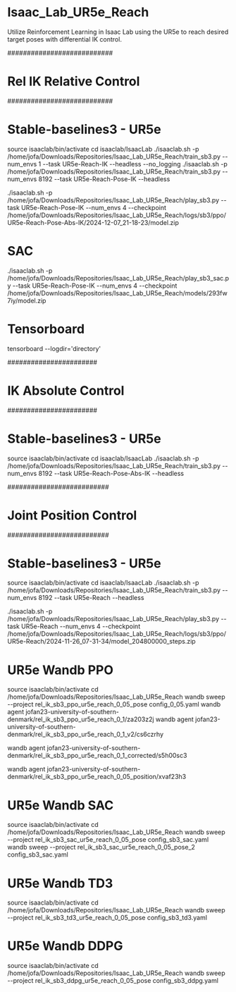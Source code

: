 # Isaac_Lab_UR5e_Reach
Utilize Reinforcement Learning in Isaac Lab using the UR5e to reach desired target poses with differential IK control. 



###########################
# Rel IK Relative Control #
###########################

# Stable-baselines3 - UR5e

source isaaclab/bin/activate
cd isaaclab/IsaacLab
./isaaclab.sh -p /home/jofa/Downloads/Repositories/Isaac_Lab_UR5e_Reach/train_sb3.py --num_envs 1 --task UR5e-Reach-IK --headless --no_logging
./isaaclab.sh -p /home/jofa/Downloads/Repositories/Isaac_Lab_UR5e_Reach/train_sb3.py --num_envs 8192 --task UR5e-Reach-Pose-IK --headless


./isaaclab.sh -p /home/jofa/Downloads/Repositories/Isaac_Lab_UR5e_Reach/play_sb3.py --task UR5e-Reach-Pose-IK --num_envs 4 --checkpoint /home/jofa/Downloads/Repositories/Isaac_Lab_UR5e_Reach/logs/sb3/ppo/UR5e-Reach-Pose-Abs-IK/2024-12-07_21-18-23/model.zip

# SAC
./isaaclab.sh -p /home/jofa/Downloads/Repositories/Isaac_Lab_UR5e_Reach/play_sb3_sac.py --task UR5e-Reach-Pose-IK --num_envs 4 --checkpoint /home/jofa/Downloads/Repositories/Isaac_Lab_UR5e_Reach/models/293fw7iy/model.zip

# Tensorboard
tensorboard --logdir='directory'




#######################
# IK Absolute Control #
#######################

# Stable-baselines3 - UR5e

source isaaclab/bin/activate
cd isaaclab/IsaacLab
./isaaclab.sh -p /home/jofa/Downloads/Repositories/Isaac_Lab_UR5e_Reach/train_sb3.py --num_envs 8192 --task UR5e-Reach-Pose-Abs-IK --headless





##########################
# Joint Position Control #
##########################

# Stable-baselines3 - UR5e

source isaaclab/bin/activate
cd isaaclab/IsaacLab
./isaaclab.sh -p /home/jofa/Downloads/Repositories/Isaac_Lab_UR5e_Reach/train_sb3.py --num_envs 8192 --task UR5e-Reach --headless

./isaaclab.sh -p /home/jofa/Downloads/Repositories/Isaac_Lab_UR5e_Reach/play_sb3.py --task UR5e-Reach --num_envs 4 --checkpoint /home/jofa/Downloads/Repositories/Isaac_Lab_UR5e_Reach/logs/sb3/ppo/UR5e-Reach/2024-11-26_07-31-34/model_204800000_steps.zip


# UR5e Wandb PPO
source isaaclab/bin/activate
cd /home/jofa/Downloads/Repositories/Isaac_Lab_UR5e_Reach
wandb sweep --project rel_ik_sb3_ppo_ur5e_reach_0_05_pose config_0_05.yaml
wandb agent jofan23-university-of-southern-denmark/rel_ik_sb3_ppo_ur5e_reach_0_1/za203z2j
wandb agent jofan23-university-of-southern-denmark/rel_ik_sb3_ppo_ur5e_reach_0_1_v2/cs6czrhy

wandb agent jofan23-university-of-southern-denmark/rel_ik_sb3_ppo_ur5e_reach_0_1_corrected/s5h00sc3

wandb agent jofan23-university-of-southern-denmark/rel_ik_sb3_ppo_ur5e_reach_0_05_position/xvaf23h3



# UR5e Wandb SAC
source isaaclab/bin/activate
cd /home/jofa/Downloads/Repositories/Isaac_Lab_UR5e_Reach
wandb sweep --project rel_ik_sb3_sac_ur5e_reach_0_05_pose config_sb3_sac.yaml
wandb sweep --project rel_ik_sb3_sac_ur5e_reach_0_05_pose_2 config_sb3_sac.yaml



# UR5e Wandb TD3
source isaaclab/bin/activate
cd /home/jofa/Downloads/Repositories/Isaac_Lab_UR5e_Reach
wandb sweep --project rel_ik_sb3_td3_ur5e_reach_0_05_pose config_sb3_td3.yaml


# UR5e Wandb DDPG
source isaaclab/bin/activate
cd /home/jofa/Downloads/Repositories/Isaac_Lab_UR5e_Reach
wandb sweep --project rel_ik_sb3_ddpg_ur5e_reach_0_05_pose config_sb3_ddpg.yaml